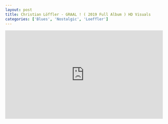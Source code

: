 ```yaml
---
layout: post
title: Christian Löffler - GRAAL ! ( 2019 Full Album ) HD Visuals
categories: ['Blues', 'Nostalgic', 'Loeffler']
---
```


<style>.embed-container { position: relative; padding-bottom: 56.25%; height: 0; overflow: hidden; max-width: 100%; } .embed-container iframe, .embed-container object, .embed-container embed { position: absolute; top: 0; left: 0; width: 100%; height: 100%; }</style><div class='embed-container'><iframe src='https://www.youtube.com/embed/KLb6UNsIKmU' frameborder='0' allowfullscreen></iframe></div>